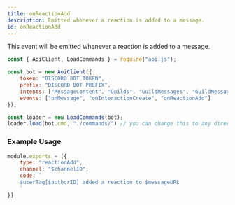 ```yaml
---
title: onReactionAdd
description: Emitted whenever a reaction is added to a message.
id: onReactionAdd
---
```


This event will be emitted whenever a reaction is added to a message.

```javascript
const { AoiClient, LoadCommands } = require("aoi.js");

const bot = new AoiClient({
    token: "DISCORD BOT TOKEN",
    prefix: "DISCORD BOT PREFIX",
    intents: ["MessageContent", "Guilds", "GuildMessages", "GuildMessageReactions"],
    events: ["onMessage", "onInteractionCreate", "onReactionAdd"]
});

const loader = new LoadCommands(bot);
loader.load(bot.cmd, "./commands/") // you can change this to any directory you want
```

### Example Usage

```javascript
module.exports = [{
    type: "reactionAdd",
    channel: "$channelID",
    code: `
    $userTag[$authorID] added a reaction to $messageURL
    `
}]
```